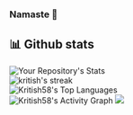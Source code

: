 ### Namaste 🙏

<!-- <img src="https://github-readme-stats.vercel.app/api?username=kritish58&count_private=true&&show_icons=true&title_color=6e9a44&icon_color=bad072&text_color=d5e2ed&bg_color=023026&fbclid=IwAR0IyWkThrhvEulrwsa-52KTiUUCo6G4h4alQk6hJdqFA6y3gForrgXN-V4"> -->


<!-- <img alt="Kritish Bhattarai's streak" src="https://raw.githubusercontent.com/kritish58/kritish58/main/assets/profile.png" /> -->

<!-- ## Hey there, <img src="https://media.giphy.com/media/hvRJCLFzcasrR4ia7z/giphy.gif" width="28"> It's me Kritish Bhattarai. I'm Full Stack Web Developer -->

## 📊 Github stats

![Your Repository's Stats](https://github-readme-stats.vercel.app/api?username=kshitijmainali&show_icons=true)
<br>
  <img title="🔥 Get streak stats for your profile at git.io/streak-stats" alt="kritish's streak" src="https://github-readme-streak-stats.herokuapp.com/?user=kritish58&theme=monokai-metallian&hide_border=true" />
<br>
<img alt="Kritish58's Top Languages" src="https://github-readme-stats.vercel.app/api/top-langs/?username=kritish58&langs_count=8&layout=compact&theme=react&hide_border=true&bg_color=1F222E&title_color=F85D7F&icon_color=F8D866" />
<br>
<img alt="Kritish58's Activity Graph" src="https://activity-graph.herokuapp.com/graph?username=kritish58&bg_color=1F222E&color=F8D866&line=F85D7F&point=FFFFFF&hide_border=true" />
<img src="https://komarev.com/ghpvc/?username=kritish58"/>


<!--
**Kritish58/Kritish58** is a ✨ _special_ ✨ repository because its `README.md` (this file) appears on your GitHub profile.

Here are some ideas to get you started:

- 🔭 I’m currently working on ...
- 🌱 I’m currently learning ...
- 👯 I’m looking to collaborate on ...
- 🤔 I’m looking for help with ...
- 💬 Ask me about ...
- 📫 How to reach me: ...
- 😄 Pronouns: ...
- ⚡ Fun fact: ...
-->
